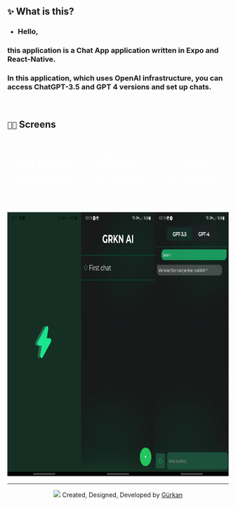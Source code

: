 ## `✨` What is this?
- ### Hello,
### this application is a **Chat App** application written in **Expo** and **React-Native**.
### In this application, which uses **OpenAI** infrastructure, you can access **ChatGPT-3.5** and **GPT 4** versions and set up chats.

<br />

## `🧑‍💻` Screens
<div align="center" style="justify-content-items:center; display:flex; color:white; text-design:none;">
  <kbd>
    <p align="center" style="font-size: 36px"> Splash Screen  </p><br />
    <img style="width:300px; height:600px" src="./grknai/Splash.jpg" />
  </kbd>
  <kbd>
      <p align="center" style="font-size: 36px"> Main Screen  </p><br />
      <img style="width:300px; height:600px" src="./grknai/Main.jpg" />
  </kbd>
  <kbd>
    <p align="center" style="font-size: 36px"> Chat Screen</p><br />
    <img style="width:300px; height:600px" src="./grknai/Chat.jpg" />
  </kbd>
</div>

---
<p align="center"><img src="https://i.hizliresim.com/bw1f5bs.png" style="width:10px">
  Created, Designed, Developed by
  <a target="_blank" href="https://github.com/GweepCreative">
    Gürkan
  </a>
</p>
